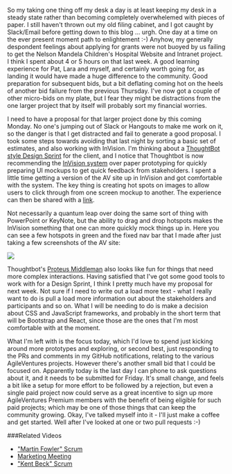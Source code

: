 So my taking one thing off my desk a day is at least keeping my desk in a steady state rather than becoming completely overwhelemed with pieces of paper.  I still haven't thrown out my old filing cabinet, and I got caught by Slack/Email before getting down to this blog ... urgh.  One day at a time on the ever present moment path to enlightement :-)  Anyhow, my generally despondent feelings about applying for grants were not buoyed by us failing to get the Nelson Mandela Children's Hospital Website and Intranet project.  I think I spent about 4 or 5 hours on that last week.  A good learning experience for Pat, Lara and myself, and certainly worth going for, as landing it would have made a huge difference to the community.  Good preparation for subsequent bids, but a bit deflating coming hot on the heels of another bid failure from the previous Thursday.  I've now got a couple of other micro-bids on my plate, but I fear they might be distractions from the one larger project that by itself will probably sort my financial worries.

I need to have a proposal for that larger project done by this coming Monday.  No one's jumping out of Slack or Hangouts to make me work on it, so the danger is that I get distracted and fail to generate a good proposal.  I took some steps towards avoiding that last night by sorting a basic set of estimates, and also working with InVision.  I'm thinking about a [ThoughtBot style Design Sprint](https://thoughtbot.com/product-design-sprint/guide) for the client, and I notice that Thoughtbot is now recommending the [InVision system](https://www.invisionapp.com/) over paper prototyping for quickly preparing UI mockups to get quick feedback from stakeholders.  I spent a little time getting a version of the AV site up in InVision and got comfortable with the system.  The key thing is creating hot spots on images to allow users to click through from one screen mockup to another.  The experience can then be shared with a [link](https://invis.io/B7ARISKJV#/222386846_Home_Screen).

Not necessarily a quantum leap over doing the same sort of thing with PowerPoint or KeyNote, but the ability to drag and drop hotspots makes the InVision something that one can more quickly mock things up in.  Here you can see a few hotspots in green and the fixed nav bar that I made after just taking a few screenshots of the AV site:

![](https://www.dropbox.com/s/t3b3l3q0z5poqfo/Screenshot%202017-03-08%2010.18.00.png?dl=1)

Thoughtbot's [Proteus Middleman](https://github.com/thoughtbot/proteus-middleman) also looks like fun for things that need more complex interactions.  Having satisfied that I've got some good tools to work with for a Design Sprint, I think I pretty much have my proposal for next week.  Not sure if I need to write out a load more text - what I really want to do is pull a load more information out about the stakeholders and participants and so on.  What I will be needing to do is make a decision about CSS and JavaScript frameworks, and probably in the short term that will be Bootstrap and React, since those are the ones that I'm most comfortable with at the moment.

What I'm left with is the focus today, which I'd love to spend just kicking around more prototypes and exploring, or second best, just responding to the PRs and comments in my GitHub notifications, relating to the various AgileVentures projects.  However there's another small bid that I could be focused on.  Apparently today is the last day I can phone to ask questions about it, and it needs to be submitted for Friday.  It's small change, and feels a bit like a setup for more effort to be followed by a rejection, but even a single paid project now could serve as a great incentive to sign up more AgileVentures Premium members with the benefit of being eligible for such paid projects; which may be one of those things that can keep the community growing.  Okay, I've talked myself into it - I'll just make a coffee and get started.  Well after I've looked at one or two pull requests :-)

###Related Videos

* ["Martin Fowler" Scrum](https://www.youtube.com/watch?v=Uqs3P_-sWfY)
* [Marketing Meeting](https://www.youtube.com/watch?v=Zg9s5KCFlU8)
* ["Kent Beck" Scrum](https://www.youtube.com/watch?v=o-Z8uK2H-Sk)

